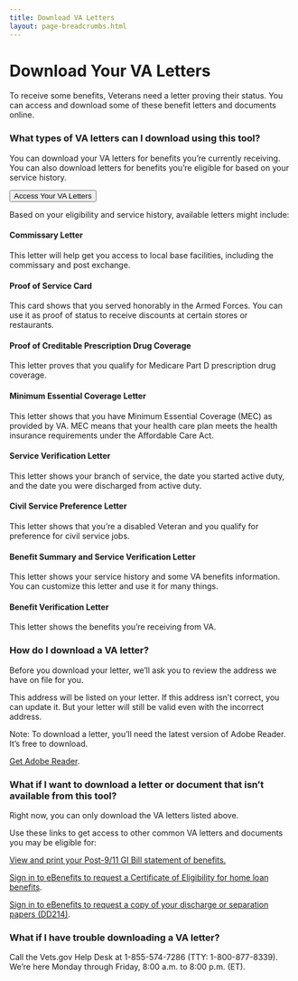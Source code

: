 ```yaml
---
title: Download VA Letters
layout: page-breadcrumbs.html
---
```

<script src="https://standards.usa.gov/assets/js/vendor/uswds.min.js" type="text/javascript"></script>

<div class="main">
<div class="section">
<div class="row" markdown="1">

# Download Your VA Letters

<div class='va-introtext'>
To receive some benefits, Veterans need a letter proving their status. You can access and download some of these benefit letters and documents online.
</div>

### What types of VA letters can I download using this tool?

You can download your VA letters for benefits you’re currently receiving. You can also download letters for benefits you’re eligible for based on your service history.

<a href='/letters'><button class='usa-button-primary'>Access Your VA Letters</button></a>

Based on your eligibility and service history, available letters might include:

#### Commissary Letter

This letter will help get you access to local base facilities, including the commissary and post exchange.

#### Proof of Service Card

This card shows that you served honorably in the Armed Forces. You can use it as proof of status to receive discounts at certain stores or restaurants.

#### Proof of Creditable Prescription Drug Coverage

This letter proves that you qualify for Medicare Part D prescription drug coverage.

#### Minimum Essential Coverage Letter

This letter shows that you have Minimum Essential Coverage (MEC) as provided by VA. MEC means that your health care plan meets the health insurance requirements under the Affordable Care Act.

#### Service Verification Letter

This letter shows your branch of service, the date you started active duty, and the date you were discharged from active duty.

#### Civil Service Preference Letter

This letter shows that you’re a disabled Veteran and you qualify for preference for civil service jobs.

#### Benefit Summary and Service Verification Letter

This letter shows your service history and some VA benefits information. You can customize this letter and use it for many things.

#### Benefit Verification Letter

This letter shows the benefits you’re receiving from VA.

### How do I download a VA letter?

Before you download your letter, we’ll ask you to review the address we have on file for you.

This address will be listed on your letter. If this address isn’t correct, you can update it. But your letter will still be valid even with the incorrect address.

Note: To download a letter, you’ll need the latest version of Adobe Reader. It’s free to download.

[Get Adobe Reader](https://get.adobe.com/reader/).

### What if I want to download a letter or document that isn’t available from this tool?

Right now, you can only download the VA letters listed above.

Use these links to get access to other common VA letters and documents you may be eligible for:

[View and print your Post-9/11 GI Bill statement of benefits.](/education/gi-bill/post-9-11/ch-33-benefit)

[Sign in to eBenefits to request a Certificate of Eligibility for home loan benefits](https://eauth.va.gov/ebenefits/coe).

[Sign in to eBenefits to request a copy of your discharge or separation papers (DD214)](https://eauth.va.gov/ebenefits/DPRIS).

### What if I have trouble downloading a VA letter?

Call the Vets.gov Help Desk at 1-855-574-7286 (TTY: 1-800-877-8339).
We’re here Monday through Friday, 8:00 a.m. to 8:00 p.m. (ET).

</div>
</div>
</div>
